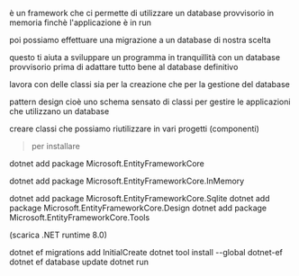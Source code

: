 è un framework che ci permette di utilizzare un database provvisorio in memoria 
finchè l'applicazione è in run

poi possiamo effettuare una migrazione a un database di nostra scelta

questo ti aiuta a sviluppare un programma in tranquillità
con un database provvisorio prima di adattare 
tutto bene al database definitivo

lavora con delle classi
sia per la creazione che per la gestione del database

pattern design 
cioè uno schema sensato di classi
per gestire le applicazioni che utilizzano un database

creare classi che possiamo riutilizzare in vari progetti (componenti)

> per installare 

dotnet add package Microsoft.EntityFrameworkCore

dotnet add package Microsoft.EntityFrameworkCore.InMemory

dotnet add package Microsoft.EntityFrameworkCore.Sqlite
dotnet add package Microsoft.EntityFrameworkCore.Design
dotnet add package Microsoft.EntityFrameworkCore.Tools

(scarica .NET runtime 8.0)

dotnet ef migrations add InitialCreate
dotnet tool install --global dotnet-ef
dotnet ef database update
dotnet run
